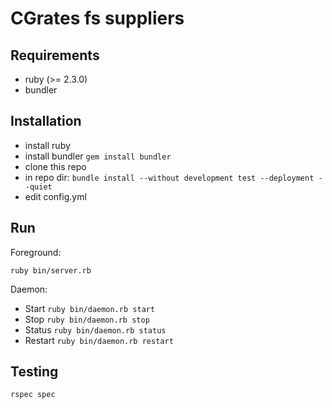# CGrates fs suppliers

## Requirements
* ruby (>= 2.3.0)
* bundler

## Installation
* install ruby
* install bundler `gem install bundler`
* clone this repo
* in repo dir: `bundle install --without development test --deployment --quiet`
* edit config.yml

## Run

Foreground:

`ruby bin/server.rb`

Daemon:

* Start `ruby bin/daemon.rb start`
* Stop `ruby bin/daemon.rb stop`
* Status `ruby bin/daemon.rb status`
* Restart `ruby bin/daemon.rb restart`

## Testing
`rspec spec`

